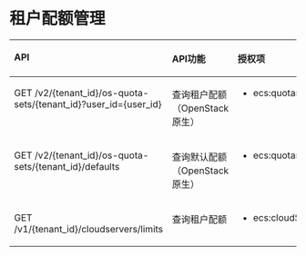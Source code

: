 # 租户配额管理<a name="ZH-CN_TOPIC_0103071517"></a>

<a name="table151682922617"></a>
<table><thead align="left"><tr id="row19171029162611"><th class="cellrowborder" valign="top" width="45.56962025316456%" id="mcps1.1.4.1.1"><p id="p417102942614"><a name="p417102942614"></a><a name="p417102942614"></a>API</p>
</th>
<th class="cellrowborder" valign="top" width="26.58227848101266%" id="mcps1.1.4.1.2"><p id="p10605125713535"><a name="p10605125713535"></a><a name="p10605125713535"></a>API功能</p>
</th>
<th class="cellrowborder" valign="top" width="27.848101265822788%" id="mcps1.1.4.1.3"><p id="p14177299263"><a name="p14177299263"></a><a name="p14177299263"></a>授权项</p>
</th>
</tr>
</thead>
<tbody><tr id="row4171029192612"><td class="cellrowborder" valign="top" width="45.56962025316456%" headers="mcps1.1.4.1.1 "><p id="p6985345192613"><a name="p6985345192613"></a><a name="p6985345192613"></a>GET /v2/{tenant_id}/os-quota-sets/{tenant_id}?user_id={user_id}</p>
</td>
<td class="cellrowborder" valign="top" width="26.58227848101266%" headers="mcps1.1.4.1.2 "><p id="p1171215418449"><a name="p1171215418449"></a><a name="p1171215418449"></a>查询租户配额（OpenStack原生）</p>
</td>
<td class="cellrowborder" valign="top" width="27.848101265822788%" headers="mcps1.1.4.1.3 "><a name="ul3985154519264"></a><a name="ul3985154519264"></a><ul id="ul3985154519264"><li>ecs:quotas:get</li></ul>
</td>
</tr>
<tr id="row8177294260"><td class="cellrowborder" valign="top" width="45.56962025316456%" headers="mcps1.1.4.1.1 "><p id="p14985445102614"><a name="p14985445102614"></a><a name="p14985445102614"></a>GET /v2/{tenant_id}/os-quota-sets/{tenant_id}/defaults</p>
</td>
<td class="cellrowborder" valign="top" width="26.58227848101266%" headers="mcps1.1.4.1.2 "><p id="p971212424418"><a name="p971212424418"></a><a name="p971212424418"></a>查询默认配额（OpenStack原生）</p>
</td>
<td class="cellrowborder" valign="top" width="27.848101265822788%" headers="mcps1.1.4.1.3 "><a name="ul7985104532610"></a><a name="ul7985104532610"></a><ul id="ul7985104532610"><li>ecs:quotas:get</li></ul>
</td>
</tr>
<tr id="row14919142362515"><td class="cellrowborder" valign="top" width="45.56962025316456%" headers="mcps1.1.4.1.1 "><p id="p172841231192513"><a name="p172841231192513"></a><a name="p172841231192513"></a>GET /v1/{tenant_id}/cloudservers/limits</p>
</td>
<td class="cellrowborder" valign="top" width="26.58227848101266%" headers="mcps1.1.4.1.2 "><p id="p3712184134413"><a name="p3712184134413"></a><a name="p3712184134413"></a>查询租户配额</p>
</td>
<td class="cellrowborder" valign="top" width="27.848101265822788%" headers="mcps1.1.4.1.3 "><a name="ul6284931102519"></a><a name="ul6284931102519"></a><ul id="ul6284931102519"><li>ecs:cloudServerQuotas:get</li></ul>
</td>
</tr>
</tbody>
</table>

